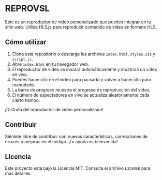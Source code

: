 # REPROVSL

Este es un reproductor de video personalizado que puedes integrar en tu sitio web. Utiliza HLS.js para reproducir contenido de video en formato HLS.

## Cómo utilizar

1. Clona este repositorio o descarga los archivos `index.html`, `styles.css` y `script.js`.
2. Abre `index.html` en tu navegador web.
3. El reproductor de video se iniciará automáticamente y mostrará un video en vivo.
4. Puedes hacer clic en el video para pausarlo y volver a hacer clic para reanudarlo.
5. La barra de progreso muestra el progreso de reproducción del video.
6. El número de espectadores en vivo se actualiza aleatoriamente cada cierto tiempo.

¡Disfruta del reproductor de video personalizado!

## Contribuir

Siéntete libre de contribuir con nuevas características, correcciones de errores o mejoras en el código. ¡Tu ayuda es bienvenida!

## Licencia

Este proyecto está bajo la Licencia MIT. Consulta el archivo `LICENSE` para más detalles.

